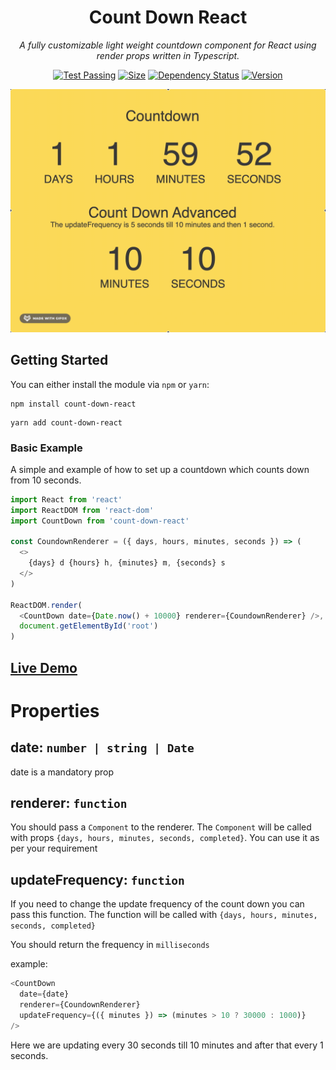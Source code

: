 <h1 align="center">Count Down React</h1>
<p align="center"><i>A fully customizable light weight countdown component for React using render props written in Typescript.</i></p>
<div align="center">

<a href="https://www.npmjs.com/package/count-down-react"><img src="https://github.com/velusgautam/count-down-react/workflows/Test%20Package/badge.svg" alt="Test Passing"/></a>
<a href="https://www.npmjs.com/package/count-down-react"><img src="https://img.shields.io/bundlephobia/min/count-down-react" alt="Size"/></a>
<a href="https://www.npmjs.com/package/count-down-react"><img src="https://img.shields.io/librariesio/release/npm/count-down-react" alt="Dependency Status"/></a>
<a href="https://www.npmjs.com/package/count-down-react"><img src="https://img.shields.io/npm/v/count-down-react" alt="Version"/></a>

<img src="https://raw.githubusercontent.com/velusgautam/count-down-react/master/assets/count-down.gif" alt="count-down" />

</div>

## Getting Started

You can either install the module via `npm` or `yarn`:

```
npm install count-down-react
```

```
yarn add count-down-react
```

### Basic Example

A simple and example of how to set up a countdown which counts down from 10 seconds.

```js
import React from 'react'
import ReactDOM from 'react-dom'
import CountDown from 'count-down-react'

const CoundownRenderer = ({ days, hours, minutes, seconds }) => (
  <>
    {days} d {hours} h, {minutes} m, {seconds} s
  </>
)

ReactDOM.render(
  <CountDown date={Date.now() + 10000} renderer={CoundownRenderer} />,
  document.getElementById('root')
)
```

## [Live Demo](https://codesandbox.io/s/count-down-ylroo)

# Properties

## date: `number | string | Date`

date is a mandatory prop

## renderer: `function`

You should pass a `Component` to the renderer. The `Component` will be called with props `{days, hours, minutes, seconds, completed}`. You can use it as per your requirement

## updateFrequency: `function`

If you need to change the update frequency of the count down you can pass this function.
The function will be called with `{days, hours, minutes, seconds, completed}`

You should return the frequency in `milliseconds`

example:

```js
<CountDown
  date={date}
  renderer={CoundownRenderer}
  updateFrequency={({ minutes }) => (minutes > 10 ? 30000 : 1000)}
/>
```

Here we are updating every 30 seconds till 10 minutes and after that every 1 seconds.
